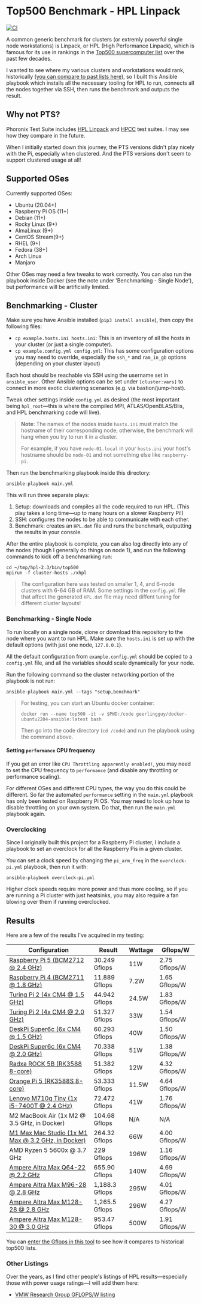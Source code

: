 # Top500 Benchmark - HPL Linpack

[![CI](https://github.com/geerlingguy/top500-benchmark/workflows/CI/badge.svg?branch=master&event=push)](https://github.com/geerlingguy/top500-benchmark/actions?query=workflow%3ACI)

A common generic benchmark for clusters (or extremly powerful single node workstations) is Linpack, or HPL (High Performance Linpack), which is famous for its use in rankings in the [Top500 supercomputer list](https://top500.org) over the past few decades.

I wanted to see where my various clusters and workstations would rank, historically ([you can compare to past lists here](https://hpl-calculator.sourceforge.net/hpl-calculations.php)), so I built this Ansible playbook which installs all the necessary tooling for HPL to run, connects all the nodes together via SSH, then runs the benchmark and outputs the result.

## Why not PTS?

Phoronix Test Suite includes [HPL Linpack](https://openbenchmarking.org/test/pts/hpl) and [HPCC](https://openbenchmarking.org/test/pts/hpcc) test suites. I may see how they compare in the future.

When I initially started down this journey, the PTS versions didn't play nicely with the Pi, especially when clustered. And the PTS versions don't seem to support clustered usage at all!

## Supported OSes

Currently supported OSes:

  - Ubuntu (20.04+)
  - Raspberry Pi OS (11+)
  - Debian (11+)
  - Rocky Linux (9+)
  - AlmaLinux (9+)
  - CentOS Stream(9+)
  - RHEL (9+)
  - Fedora (38+)
  - Arch Linux
  - Manjaro

Other OSes may need a few tweaks to work correctly. You can also run the playbook inside Docker (see the note under 'Benchmarking - Single Node'), but performance will be artificially limited.

## Benchmarking - Cluster

Make sure you have Ansible installed (`pip3 install ansible`), then copy the following files:

  - `cp example.hosts.ini hosts.ini`: This is an inventory of all the hosts in your cluster (or just a single computer).
  - `cp example.config.yml config.yml`: This has some configuration options you may need to override, especially the `ssh_*` and `ram_in_gb` options (depending on your cluster layout)

Each host should be reachable via SSH using the username set in `ansible_user`. Other Ansible options can be set under `[cluster:vars]` to connect in more exotic clustering scenarios (e.g. via bastion/jump-host).

Tweak other settings inside `config.yml` as desired (the most important being `hpl_root`—this is where the compiled MPI, ATLAS/OpenBLAS/Blis, and HPL benchmarking code will live).

> **Note**: The names of the nodes inside `hosts.ini` must match the hostname of their corresponding node; otherwise, the benchmark will hang when you try to run it in a cluster. 
> 
> For example, if you have `node-01.local` in your `hosts.ini` your host's hostname should be `node-01` and not something else like `raspberry-pi`.

Then run the benchmarking playbook inside this directory:

```
ansible-playbook main.yml
```

This will run three separate plays:

  1. Setup: downloads and compiles all the code required to run HPL. (This play takes a long time—up to many hours on a slower Raspberry Pi!)
  2. SSH: configures the nodes to be able to communicate with each other.
  3. Benchmark: creates an `HPL.dat` file and runs the benchmark, outputting the results in your console.

After the entire playbook is complete, you can also log directly into any of the nodes (though I generally do things on node 1), and run the following commands to kick off a benchmarking run:

```
cd ~/tmp/hpl-2.3/bin/top500
mpirun -f cluster-hosts ./xhpl
```

> The configuration here was tested on smaller 1, 4, and 6-node clusters with 6-64 GB of RAM. Some settings in the `config.yml` file that affect the generated `HPL.dat` file may need diffent tuning for different cluster layouts!

### Benchmarking - Single Node

To run locally on a single node, clone or download this repository to the node where you want to run HPL. Make sure the `hosts.ini` is set up with the default options (with just one node, `127.0.0.1`).

All the default configuration from `example.config.yml` should be copied to a `config.yml` file, and all the variables should scale dynamically for your node.

Run the following command so the cluster networking portion of the playbook is not run:

```
ansible-playbook main.yml --tags "setup,benchmark"
```

> For testing, you can start an Ubuntu docker container:
> 
> ```
> docker run --name top500 -it -v $PWD:/code geerlingguy/docker-ubuntu2204-ansible:latest bash
> ```
>
> Then go into the code directory (`cd /code`) and run the playbook using the command above.

#### Setting `performance` CPU frequency

If you get an error like `CPU Throttling apparently enabled!`, you may need to set the CPU frequency to `performance` (and disable any throttling or performance scaling).

For different OSes and different CPU types, the way you do this could be different. So far the automated `performance` setting in the `main.yml` playbook has only been tested on Raspberry Pi OS. You may need to look up how to disable throttling on your own system. Do that, then run the `main.yml` playbook again.

### Overclocking

Since I originally built this project for a Raspberry Pi cluster, I include a playbook to set an overclock for all the Raspberry Pis in a given cluster.

You can set a clock speed by changing the `pi_arm_freq` in the `overclock-pi.yml` playbook, then run it with:

```
ansible-playbook overclock-pi.yml
```

Higher clock speeds require more power and thus more cooling, so if you are running a Pi cluster with just heatsinks, you may also require a fan blowing over them if running overclocked.

## Results

Here are a few of the results I've acquired in my testing:

| Configuration | Result | Wattage | Gflops/W |
|--- |--- |--- |--- |
| [Raspberry Pi 5 (BCM2712 @ 2.4 GHz)](https://github.com/geerlingguy/top500-benchmark/issues/18) | 30.249 Gflops | 11W | 2.75 Gflops/W |
| [Raspberry Pi 4 (BCM2711 @ 1.8 GHz)](https://github.com/geerlingguy/top500-benchmark/issues/13) | 11.889 Gflops | 7.2W | 1.65 Gflops/W |
| [Turing Pi 2 (4x CM4 @ 1.5 GHz)](https://www.jeffgeerling.com/blog/2021/turing-pi-2-4-raspberry-pi-nodes-on-mini-itx-board) | 44.942 Gflops | 24.5W | 1.83 Gflops/W |
| [Turing Pi 2 (4x CM4 @ 2.0 GHz)](https://www.jeffgeerling.com/blog/2021/turing-pi-2-4-raspberry-pi-nodes-on-mini-itx-board) | 51.327 Gflops | 33W | 1.54 Gflops/W |
| [DeskPi Super6c (6x CM4 @ 1.5 GHz)](https://www.jeffgeerling.com/blog/2022/pi-cluster-vs-ampere-altra-max-128-core-arm-cpu) | 60.293 Gflops | 40W | 1.50 Gflops/W |
| [DeskPi Super6c (6x CM4 @ 2.0 GHz)](https://www.jeffgeerling.com/blog/2022/pi-cluster-vs-ampere-altra-max-128-core-arm-cpu) | 70.338 Gflops | 51W | 1.38 Gflops/W |
| [Radxa ROCK 5B (RK3588 8-core)](https://github.com/geerlingguy/top500-benchmark/issues/8) | 51.382 Gflops | 12W | 4.32 Gflops/W |
| [Orange Pi 5 (RK3588S 8-core)](https://github.com/geerlingguy/top500-benchmark/issues/14) | 53.333 Gflops | 11.5W | 4.64 Gflops/W |
| [Lenovo M710q Tiny (1x i5-7400T @ 2.4 GHz)](https://www.jeffgeerling.com/blog/2023/rock-5-b-not-raspberry-pi-killer-yet) | 72.472 Gflops | 41W | 1.76 Gflops/W |
| M2 MacBook Air (1x M2 @ 3.5 GHz, in Docker) | 104.68 Gflops | N/A | N/A |
| [M1 Max Mac Studio (1x M1 Max @ 3.2 GHz, in Docker)](https://github.com/geerlingguy/top500-benchmark/issues/4) | 264.32 Gflops | 66W | 4.00 Gflops/W |
| AMD Ryzen 5 5600x @ 3.7 GHz | 229 Gflops | 196W | 1.16 Gflops/W |
| [Ampere Altra Max Q64-22 @ 2.2 GHz](https://github.com/geerlingguy/top500-benchmark/issues/19) | 655.90 Gflops | 140W | 4.69 Gflops/W |
| [Ampere Altra Max M96-28 @ 2.8 GHz](https://github.com/geerlingguy/top500-benchmark/issues/10) | 1,188.3 Gflops | 295W | 4.01 Gflops/W |
| [Ampere Altra Max M128-28 @ 2.8 GHz](https://github.com/geerlingguy/top500-benchmark/issues/17) | 1,265.5 Gflops | 296W | 4.27 Gflops/W |
| [Ampere Altra Max M128-30 @ 3.0 GHz](https://github.com/geerlingguy/top500-benchmark/issues/3) | 953.47 Gflops | 500W | 1.91 Gflops/W |

You can [enter the Gflops in this tool](https://hpl-calculator.sourceforge.net/hpl-calculations.php) to see how it compares to historical top500 lists.

### Other Listings

Over the years, as I find other people's listings of HPL results—especially those with power usage ratings—I will add them here:

  - [VMW Research Group GFLOPS/W listing](https://web.eece.maine.edu/~vweaver/group/green_machines.html)
